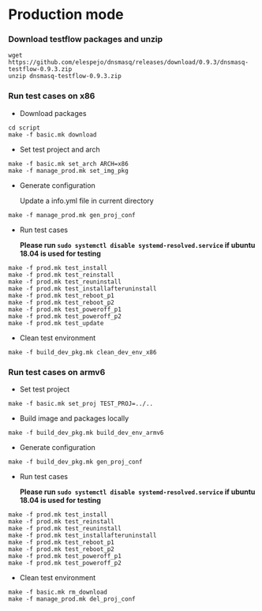 # Production mode
### Download testflow packages and unzip
```
wget https://github.com/elespejo/dnsmasq/releases/download/0.9.3/dnsmasq-testflow-0.9.3.zip
unzip dnsmasq-testflow-0.9.3.zip
```

### Run test cases on x86

* Download packages
```
cd script
make -f basic.mk download
```

* Set test project and arch
```
make -f basic.mk set_arch ARCH=x86
make -f manage_prod.mk set_img_pkg
```

* Generate configuration 

	Update a info.yml file in current directory
```
make -f manage_prod.mk gen_proj_conf 
```

* Run test cases

	**Please run `sudo systemctl disable systemd-resolved.service` if ubuntu 18.04 is used for testing**
```
make -f prod.mk test_install
make -f prod.mk test_reinstall
make -f prod.mk test_reuninstall
make -f prod.mk test_installafteruninstall
make -f prod.mk test_reboot_p1
make -f prod.mk test_reboot_p2
make -f prod.mk test_poweroff_p1
make -f prod.mk test_poweroff_p2
make -f prod.mk test_update
```
* Clean test environment
```
make -f build_dev_pkg.mk clean_dev_env_x86 
```



### Run test cases on armv6
* Set test project
```
make -f basic.mk set_proj TEST_PROJ=../..
```
* Build image and packages locally
```
make -f build_dev_pkg.mk build_dev_env_armv6
```

* Generate configuration 
```
make -f build_dev_pkg.mk gen_proj_conf 
```



* Run test cases

	**Please run `sudo systemctl disable systemd-resolved.service` if ubuntu 18.04 is used for testing**
```
make -f prod.mk test_install
make -f prod.mk test_reinstall
make -f prod.mk test_reuninstall
make -f prod.mk test_installafteruninstall
make -f prod.mk test_reboot_p1
make -f prod.mk test_reboot_p2
make -f prod.mk test_poweroff_p1
make -f prod.mk test_poweroff_p2
```


* Clean test environment
```
make -f basic.mk rm_download
make -f manage_prod.mk del_proj_conf
```
